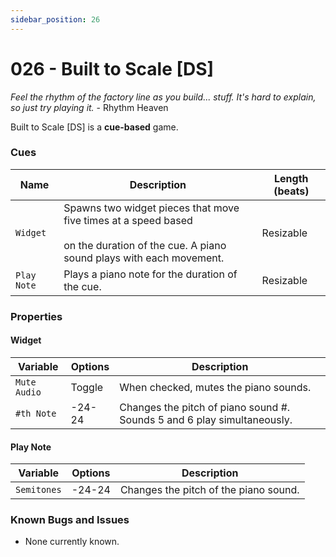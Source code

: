 ```yaml
---
sidebar_position: 26
---
```

# 026 - Built to Scale [DS]

*Feel the rhythm of the factory line as you build... stuff. It's hard to explain, so just try playing it.* - Rhythm Heaven

Built to Scale [DS] is a **cue-based** game.

### Cues

|Name|Description|Length (beats)|
|---|---|---|
|`Widget`|Spawns two widget pieces that move five times at a speed based <br></br>on the duration of the cue. A piano sound plays with each movement.|Resizable|
|`Play Note`|Plays a piano note for the duration of the cue.|Resizable|

### Properties

#### Widget
|Variable|Options|Description|
|---|---|---|
|`Mute Audio`|Toggle|When checked, mutes the piano sounds.|
|`#th Note`|-24-24|Changes the pitch of piano sound #. Sounds 5 and 6 play simultaneously.|

#### Play Note
|Variable|Options|Description|
|---|---|---|
|`Semitones`|-24-24|Changes the pitch of the piano sound.|


### Known Bugs and Issues
- None currently known.
